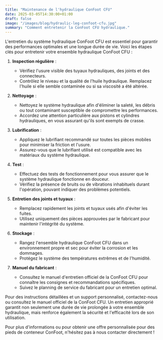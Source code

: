 ```yaml
---
title: "Maintenance de l'hydraulique ConFoot CFU"
date: 2025-03-05T14:30:00+01:00
draft: false
image: "/images/blog/hydraulic-leg-confoot-cfu.jpg"
summary: "Comment entretenir la ConFoot CFU hydraulique."
---
```


L'entretien du système hydraulique ConFoot CFU est essentiel pour garantir des performances optimales et une longue durée de vie. Voici les étapes clés pour entretenir votre ensemble hydraulique ConFoot CFU :

1. **Inspection régulière** : 
   - Vérifiez l'usure visible des tuyaux hydrauliques, des joints et des connecteurs.
   - Contrôlez le niveau et la qualité de l'huile hydraulique. Remplacez l'huile si elle semble contaminée ou si sa viscosité a été altérée.

2. **Nettoyage** :
   - Nettoyez le système hydraulique afin d'éliminer la saleté, les débris ou tout contaminant susceptible de compromettre les performances.
   - Accordez une attention particulière aux pistons et cylindres hydrauliques, en vous assurant qu'ils sont exempts de crasse.

3. **Lubrification** :
   - Appliquez le lubrifiant recommandé sur toutes les pièces mobiles pour minimiser la friction et l'usure.
   - Assurez-vous que le lubrifiant utilisé est compatible avec les matériaux du système hydraulique.

4. **Test** :
   - Effectuez des tests de fonctionnement pour vous assurer que le système hydraulique fonctionne en douceur.
   - Vérifiez la présence de bruits ou de vibrations inhabituels durant l'opération, pouvant indiquer des problèmes potentiels.

5. **Entretien des joints et tuyaux** :
   - Remplacez rapidement les joints et tuyaux usés afin d'éviter les fuites.
   - Utilisez uniquement des pièces approuvées par le fabricant pour maintenir l'intégrité du système.

6. **Stockage** :
   - Rangez l'ensemble hydraulique ConFoot CFU dans un environnement propre et sec pour éviter la corrosion et les dommages.
   - Protégez le système des températures extrêmes et de l'humidité.

7. **Manuel du fabricant** :
   - Consultez le manuel d'entretien officiel de la ConFoot CFU pour connaître les consignes et recommandations spécifiques.
   - Suivez le planning de service du fabricant pour un entretien optimal.

Pour des instructions détaillées et un support personnalisé, contactez-nous ou consultez le manuel officiel de la ConFoot CFU. Un entretien approprié garantit non seulement une durée de vie prolongée à votre ensemble hydraulique, mais renforce également la sécurité et l'efficacité lors de son utilisation.

Pour plus d'informations ou pour obtenir une offre personnalisée pour des pieds de conteneur ConFoot, n'hésitez pas à nous contacter directement !
